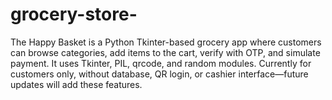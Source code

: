 # grocery-store-
The Happy Basket is a Python Tkinter-based grocery app where customers can browse categories, add items to the cart, verify with OTP, and simulate payment. It uses Tkinter, PIL, qrcode, and random modules. Currently for customers only, without database, QR login, or cashier interface—future updates will add these features.
